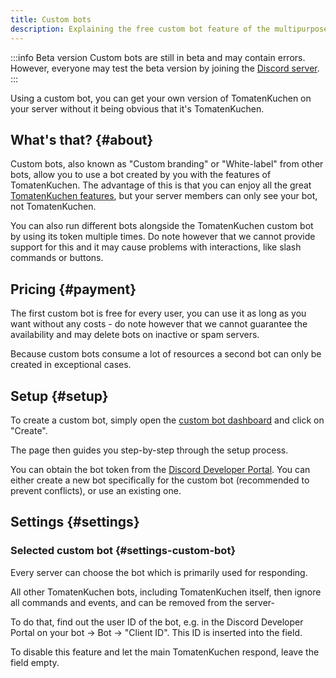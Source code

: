 ```yaml
---
title: Custom bots
description: Explaining the free custom bot feature of the multipurpose bot.
---
```


:::info Beta version
Custom bots are still in beta and may contain errors.
However, everyone may test the beta version by joining the [Discord server](https://tomatenkuchen.com/discord).
:::

Using a custom bot, you can get your own version of TomatenKuchen on your server without it being obvious that it's TomatenKuchen.

## What's that? {#about}

Custom bots, also known as "Custom branding" or "White-label" from other bots, allow you to use a bot created by you with the features of TomatenKuchen.
The advantage of this is that you can enjoy all the great [TomatenKuchen features](/features), but your server members can only see your bot, not TomatenKuchen.

You can also run different bots alongside the TomatenKuchen custom bot by using its token multiple times.
Do note however that we cannot provide support for this and it may cause problems with interactions, like slash commands or buttons.

## Pricing {#payment}

The first custom bot is free for every user, you can use it as long as you want without any costs - do note however that we cannot guarantee the availability and may delete bots on inactive or spam servers.

Because custom bots consume a lot of resources a second bot can only be created in exceptional cases.

## Setup {#setup}

To create a custom bot, simply open the [custom bot dashboard](https://tomatenkuchen.com/dashboard/custom) and click on "Create".

The page then guides you step-by-step through the setup process.

You can obtain the bot token from the [Discord Developer Portal](https://discord.com/developers/applications). You can either create a new bot specifically for the custom bot (recommended to prevent conflicts), or use an existing one.

## Settings {#settings}

### Selected custom bot {#settings-custom-bot}

Every server can choose the bot which is primarily used for responding.

All other TomatenKuchen bots, including TomatenKuchen itself, then ignore all commands and events, and can be removed from the server-

To do that, find out the user ID of the bot, e.g. in the Discord Developer Portal on your bot -> Bot -> "Client ID". This ID is inserted into the field.

To disable this feature and let the main TomatenKuchen respond, leave the field empty.
